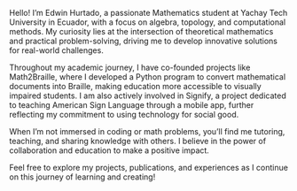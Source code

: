 Hello! I’m Edwin Hurtado, a passionate Mathematics student at Yachay Tech University in Ecuador, with a focus on algebra, topology, and computational methods. My curiosity lies at the intersection of theoretical mathematics and practical problem-solving, driving me to develop innovative solutions for real-world challenges.

Throughout my academic journey, I have co-founded projects like Math2Braille, where I developed a Python program to convert mathematical documents into Braille, making education more accessible to visually impaired students. I am also actively involved in Signify, a project dedicated to teaching American Sign Language through a mobile app, further reflecting my commitment to using technology for social good.

When I’m not immersed in coding or math problems, you’ll find me tutoring, teaching, and sharing knowledge with others. I believe in the power of collaboration and education to make a positive impact.

Feel free to explore my projects, publications, and experiences as I continue on this journey of learning and creating!
